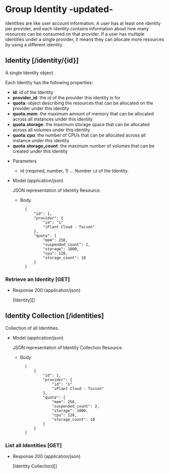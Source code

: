 # Group Identity -updated-
Identities are like user account information. A user has at least one identity per provider, and each identity
 contains information about how many resources can be consumed on that provider.  If a user has multiple identities
 under a single provider, it means they can allocate more resources by using a different identity.

## Identity [/identity/{id}]
A single Identity object.

Each Identity has the following properties:

- **id**: id of the Identity
- **provider_id**: the id of the provider this identity is for
- **quota**: object describing the resources that can be allocated on the provider under this identity
- **quota.mem**: the maximum amount of memory that can be allocated across all instances under this identity
- **quota.storage**: the maximum storage space that can be allocated across all volumes under this identity
- **quota.cpu**: the number of CPUs that can be allocated across all instance under this identity
- **quota.storage_count**: the maximum number of volumes that can be created under this identity

+ Parameters
    + id (required, number, 1) ... Number `id` of the Identity.
    
+ Model (application/json)

    JSON representation of Identity Resource.

    + Body

            {
                "id": 1,
                "provider": {
                    "id": "1"
                    "iPlant Cloud - Tucson"
                },
                "quota": {
                    "mem": 256,
                    "suspended_count": 2,
                    "storage": 1000,
                    "cpu": 128,
                    "storage_count": 10
                }
            }

### Retrieve an Identity [GET]

+ Response 200 (application/json)

    [Identity][]
    
## Identity Collection [/identities]
Collection of all Identities.

+ Model (application/json)

    JSON representation of Identity Collection Resource.

    + Body

            [
                {
                    "id": 1,
                    "provider": {
                        "id": "1"
                        "iPlant Cloud - Tucson"
                    },
                    "quota": {
                        "mem": 256,
                        "suspended_count": 2,
                        "storage": 1000,
                        "cpu": 128,
                        "storage_count": 10
                    }
                }
            ]
            
### List all Identities [GET]
+ Response 200 (application/json)

    [Identity Collection][]
